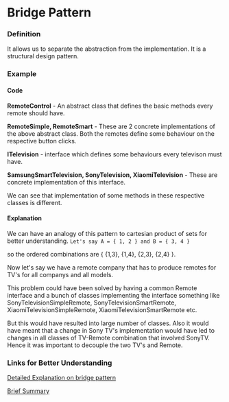 # Bridge Pattern


### Definition

It allows us to separate the abstraction from the implementation. It is a structural design pattern.


### Example


#### Code

**RemoteControl** - An abstract class that defines the basic methods every remote should have.

**RemoteSimple, RemoteSmart** - These are 2 concrete implementations of the above abstract class. Both the remotes define some behaviour on the respective button clicks. 

**ITelevision** - interface which defines some behaviours every televison must have.

**SamsungSmartTelevision, SonyTelevision, XiaomiTelevision** - These are concrete implementation of this interface.

We can see that implementation of some methods in these respective classes is different.

#### Explanation

We can have an analogy of this pattern to cartesian product of sets for better understanding. 
```Let's say A = { 1, 2 } and B = { 3, 4 }```

so the ordered combinations are { {1,3}, {1,4}, {2,3}, {2,4} }.

Now let's say  we have a remote company that has to produce remotes for TV's for all companys and all models. 

This problem could have been solved by having a common Remote interface and a bunch of classes implementing the interface something like
SonyTelevisionSimpleRemote, SonyTelevisionSmartRemote, XiaomiTelevisionSimpleRemote, XiaomiTelevisionSmartRemote etc. 

But this would have resulted into large number of classes. Also it would have meant that a change in Sony TV's implementation would have led to changes in all classes of TV-Remote combination that involved SonyTV. Hence it was important to decouple the two TV's and Remote. 

### Links for Better Understanding
[Detailed Explanation on bridge pattern](https://www.youtube.com/watch?v=F1YQ7YRjttI)

[Brief Summary](https://www.youtube.com/watch?v=9jIgSsIfh_8)

